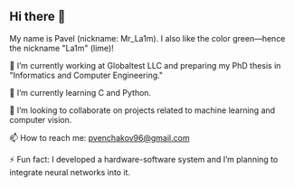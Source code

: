 ## Hi there 👋

My name is Pavel (nickname: Mr_La1m). I also like the color green—hence the nickname "La1m" (lime)!

🔭 I’m currently working at Globaltest LLC and preparing my PhD thesis in "Informatics and Computer Engineering."

🌱 I’m currently learning C and Python.

👯 I’m looking to collaborate on projects related to machine learning and computer vision.

📫 How to reach me: pvenchakov96@gmail.com

⚡ Fun fact: I developed a hardware-software system and I’m planning to integrate neural networks into it.

<!--
**pvenchakov96/pvenchakov96** is a ✨ _special_ ✨ repository because its `README.md` (this file) appears on your GitHub profile.

Here are some ideas to get you started:

- 🔭 I’m currently working on ...
- 🌱 I’m currently learning ...
- 👯 I’m looking to collaborate on ...
- 🤔 I’m looking for help with ...
- 💬 Ask me about ...
- 📫 How to reach me: ...
- 😄 Pronouns: ...
- ⚡ Fun fact: ...
-->

